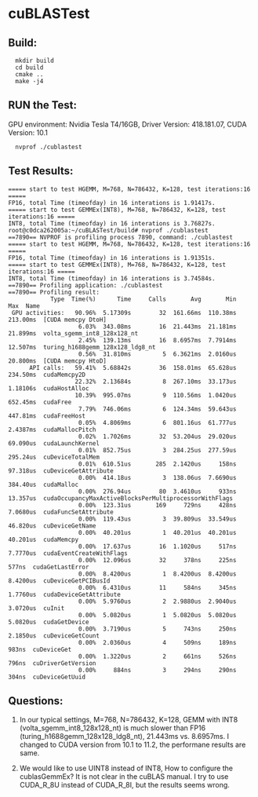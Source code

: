 # cuBLASTest

## Build:
```
  mkdir build
  cd build
  cmake ..
  make -j4
```

## RUN the Test:

GPU environment: Nvidia Tesla T4/16GB, Driver Version: 418.181.07, CUDA Version: 10.1

```
  nvprof ./cublastest
```

## Test Results:
```
===== start to test HGEMM, M=768, N=786432, K=128, test iterations:16 =====
FP16, total Time (timeofday) in 16 interations is 1.91417s.
===== start to test GEMMEx(INT8), M=768, N=786432, K=128, test iterations:16 =====
INT8, total Time (timeofday) in 16 interations is 3.76827s.
root@c0dca262005a:~/cuBLASTest/build# nvprof ./cublastest
==7890== NVPROF is profiling process 7890, command: ./cublastest
===== start to test HGEMM, M=768, N=786432, K=128, test iterations:16 =====
FP16, total Time (timeofday) in 16 interations is 1.91351s.
===== start to test GEMMEx(INT8), M=768, N=786432, K=128, test iterations:16 =====
INT8, total Time (timeofday) in 16 interations is 3.74584s.
==7890== Profiling application: ./cublastest
==7890== Profiling result:
            Type  Time(%)      Time     Calls       Avg       Min       Max  Name
 GPU activities:   90.96%  5.17309s        32  161.66ms  110.38ms  213.00ms  [CUDA memcpy DtoH]
                    6.03%  343.08ms        16  21.443ms  21.181ms  21.899ms  volta_sgemm_int8_128x128_nt
                    2.45%  139.13ms        16  8.6957ms  7.7914ms  12.507ms  turing_h1688gemm_128x128_ldg8_nt
                    0.56%  31.810ms         5  6.3621ms  2.0160us  20.800ms  [CUDA memcpy HtoD]
      API calls:   59.41%  5.68842s        36  158.01ms  65.628us  234.50ms  cudaMemcpy2D
                   22.32%  2.13684s         8  267.10ms  33.173us  1.18106s  cudaHostAlloc
                   10.39%  995.07ms         9  110.56ms  1.0420us  652.45ms  cudaFree
                    7.79%  746.06ms         6  124.34ms  59.643us  447.81ms  cudaFreeHost
                    0.05%  4.8069ms         6  801.16us  61.777us  2.4387ms  cudaMallocPitch
                    0.02%  1.7026ms        32  53.204us  29.020us  69.090us  cudaLaunchKernel
                    0.01%  852.75us         3  284.25us  277.59us  295.24us  cuDeviceTotalMem
                    0.01%  610.51us       285  2.1420us     158ns  97.318us  cuDeviceGetAttribute
                    0.00%  414.18us         3  138.06us  7.6690us  384.40us  cudaMalloc
                    0.00%  276.94us        80  3.4610us     933ns  13.357us  cudaOccupancyMaxActiveBlocksPerMultiprocessorWithFlags
                    0.00%  123.31us       169     729ns     428ns  7.0680us  cudaFuncSetAttribute
                    0.00%  119.43us         3  39.809us  33.549us  46.820us  cuDeviceGetName
                    0.00%  40.201us         1  40.201us  40.201us  40.201us  cudaMemcpy
                    0.00%  17.637us        16  1.1020us     517ns  7.7770us  cudaEventCreateWithFlags
                    0.00%  12.096us        32     378ns     225ns     577ns  cudaGetLastError
                    0.00%  8.4200us         1  8.4200us  8.4200us  8.4200us  cuDeviceGetPCIBusId
                    0.00%  6.4310us        11     584ns     345ns  1.7760us  cudaDeviceGetAttribute
                    0.00%  5.9760us         2  2.9880us  2.9040us  3.0720us  cuInit
                    0.00%  5.0820us         1  5.0820us  5.0820us  5.0820us  cudaGetDevice
                    0.00%  3.7190us         5     743ns     250ns  2.1850us  cuDeviceGetCount
                    0.00%  2.0360us         4     509ns     189ns     983ns  cuDeviceGet
                    0.00%  1.3220us         2     661ns     526ns     796ns  cuDriverGetVersion
                    0.00%     884ns         3     294ns     290ns     304ns  cuDeviceGetUuid
```
## Questions:

1. In our typical settings, M=768, N=786432, K=128, GEMM with INT8 (volta_sgemm_int8_128x128_nt) is much slower than FP16 (turing_h1688gemm_128x128_ldg8_nt), 21.443ms vs. 8.6957ms. I changed to CUDA version from 10.1 to 11.2, the performane results are same.

2. We would like to use UINT8 instead of INT8, How to configure the cublasGemmEx? It is not clear in the cuBLAS manual. I try to use CUDA_R_8U instead of CUDA_R_8I, but the results seems wrong.
